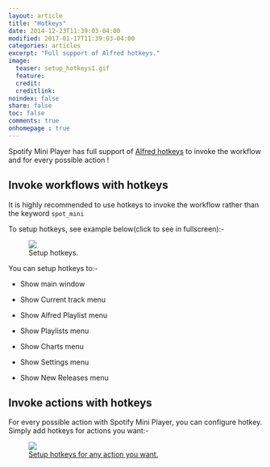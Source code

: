 ```yaml
---
layout: article
title: "Hotkeys"
date: 2014-12-23T11:39:03-04:00
modified: 2017-01-17T11:39:03-04:00
categories: articles
excerpt: "Full support of Alfred hotkeys."
image:
  teaser: setup_hotkeys1.gif
  feature:
  credit:
  creditlink:
noindex: false
share: false
toc: false
comments: true
onhomepage : true
---
```


Spotify Mini Player has full support of [Alfred hotkeys](http://support.alfredapp.com/workflows:config:triggers-hotkey) to invoke the workflow and for every possible action !

## Invoke workflows with hotkeys

It is highly recommended to use hotkeys to invoke the workflow rather than the keyword `spot_mini`

To setup hotkeys, see example below(click to see in fullscreen):-

<figure>
	<a href="{{ site.url }}/images/setup_hotkeys1.gif"><img src="{{ site.url }}/images/setup_hotkeys1.gif"></a>
	<figcaption>Setup hotkeys.</figcaption>
</figure>

You can setup hotkeys to:-

* Show main window

* Show Current track menu

* Show Alfred Playlist menu

* Show Playlists menu

* Show Charts menu

* Show Settings menu

* Show New Releases menu



## Invoke actions with hotkeys

For every possible action with Spotify Mini Player, you can configure hotkey.
Simply add hotkeys for actions you want:-

<figure>
	<a href="{{ site.url }}/images/setup_hotkeys2.jpg"><img src="{{ site.url }}/images/setup_hotkeys2.jpg">
	<figcaption>Setup hotkeys for any action you want.</figcaption>
</figure>